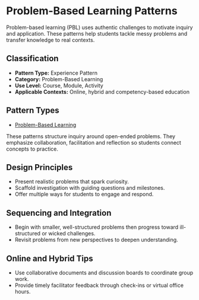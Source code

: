 # Problem-Based Learning Patterns

Problem-based learning (PBL) uses authentic challenges to motivate inquiry and application. These patterns help students tackle messy problems and transfer knowledge to real contexts.

## Classification

- **Pattern Type:** Experience Pattern
- **Category:** Problem-Based Learning
- **Use Level:** Course, Module, Activity
- **Applicable Contexts:** Online, hybrid and competency-based education

## Pattern Types

- [Problem-Based Learning](problem_based_learning.md)

These patterns structure inquiry around open-ended problems. They emphasize collaboration, facilitation and reflection so students connect concepts to practice.

## Design Principles
- Present realistic problems that spark curiosity.
- Scaffold investigation with guiding questions and milestones.
- Offer multiple ways for students to engage and respond.

## Sequencing and Integration
- Begin with smaller, well-structured problems then progress toward ill-structured or wicked challenges.
- Revisit problems from new perspectives to deepen understanding.

## Online and Hybrid Tips
- Use collaborative documents and discussion boards to coordinate group work.
- Provide timely facilitator feedback through check-ins or virtual office hours.
